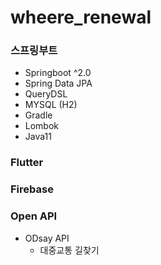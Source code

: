 # wheere_renewal

### 스프링부트
- Springboot ^2.0
- Spring Data JPA
- QueryDSL
- MYSQL (H2)
- Gradle
- Lombok
- Java11

### Flutter


### Firebase


### Open API
- ODsay API
  - 대중교통 길찾기
